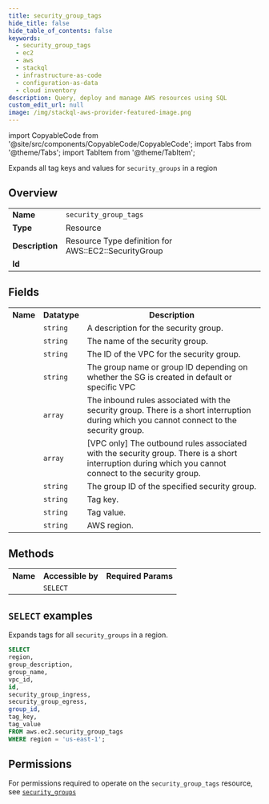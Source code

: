 ```yaml
---
title: security_group_tags
hide_title: false
hide_table_of_contents: false
keywords:
  - security_group_tags
  - ec2
  - aws
  - stackql
  - infrastructure-as-code
  - configuration-as-data
  - cloud inventory
description: Query, deploy and manage AWS resources using SQL
custom_edit_url: null
image: /img/stackql-aws-provider-featured-image.png
---
```


import CopyableCode from '@site/src/components/CopyableCode/CopyableCode';
import Tabs from '@theme/Tabs';
import TabItem from '@theme/TabItem';

Expands all tag keys and values for <code>security_groups</code> in a region

## Overview
<table>
<tbody>
<tr><td><b>Name</b></td><td><code>security_group_tags</code></td></tr>
<tr><td><b>Type</b></td><td>Resource</td></tr>
<tr><td><b>Description</b></td><td>Resource Type definition for AWS::EC2::SecurityGroup</td></tr>
<tr><td><b>Id</b></td><td><CopyableCode code="aws.ec2.security_group_tags" /></td></tr>
</tbody>
</table>

## Fields
<table>
<tbody>
<tr><th>Name</th><th>Datatype</th><th>Description</th></tr><tr><td><CopyableCode code="group_description" /></td><td><code>string</code></td><td>A description for the security group.</td></tr>
<tr><td><CopyableCode code="group_name" /></td><td><code>string</code></td><td>The name of the security group.</td></tr>
<tr><td><CopyableCode code="vpc_id" /></td><td><code>string</code></td><td>The ID of the VPC for the security group.</td></tr>
<tr><td><CopyableCode code="id" /></td><td><code>string</code></td><td>The group name or group ID depending on whether the SG is created in default or specific VPC</td></tr>
<tr><td><CopyableCode code="security_group_ingress" /></td><td><code>array</code></td><td>The inbound rules associated with the security group. There is a short interruption during which you cannot connect to the security group.</td></tr>
<tr><td><CopyableCode code="security_group_egress" /></td><td><code>array</code></td><td>&#91;VPC only&#93; The outbound rules associated with the security group. There is a short interruption during which you cannot connect to the security group.</td></tr>
<tr><td><CopyableCode code="group_id" /></td><td><code>string</code></td><td>The group ID of the specified security group.</td></tr>
<tr><td><CopyableCode code="tag_key" /></td><td><code>string</code></td><td>Tag key.</td></tr>
<tr><td><CopyableCode code="tag_value" /></td><td><code>string</code></td><td>Tag value.</td></tr>
<tr><td><CopyableCode code="region" /></td><td><code>string</code></td><td>AWS region.</td></tr>
</tbody>
</table>

## Methods

<table>
<tbody>
  <tr>
    <th>Name</th>
    <th>Accessible by</th>
    <th>Required Params</th>
  </tr>
  <tr>
    <td><CopyableCode code="list_resources" /></td>
    <td><code>SELECT</code></td>
    <td><CopyableCode code="region" /></td>
  </tr>
</tbody>
</table>

## `SELECT` examples
Expands tags for all <code>security_groups</code> in a region.
```sql
SELECT
region,
group_description,
group_name,
vpc_id,
id,
security_group_ingress,
security_group_egress,
group_id,
tag_key,
tag_value
FROM aws.ec2.security_group_tags
WHERE region = 'us-east-1';
```


## Permissions

For permissions required to operate on the <code>security_group_tags</code> resource, see <a href="/services/ec2/security_groups/#permissions"><code>security_groups</code></a>

